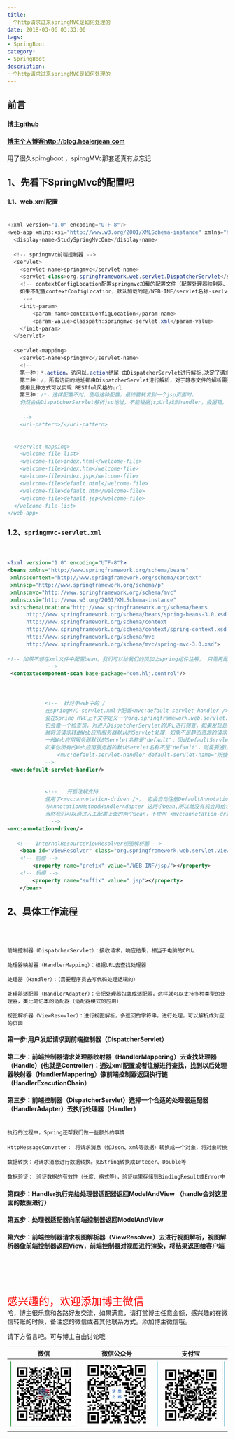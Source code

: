 ```yaml
---
title: 
一个http请求过来springMVC是如何处理的
date: 2018-03-06 03:33:00
tags: 
- SpringBoot
category: 
- SpringBoot
description: 
一个http请求过来springMVC是如何处理的
---
```

<!-- image url 
https://raw.githubusercontent.com/HealerJean/HealerJean.github.io/master/blogImages
　　首行缩进


<font  clalss="healerColor" color="red" size="5" >     

</font>

<font  clalss="healerSize"  size="5" >     </font>

-->

## 前言

#### [博主github](https://github.com/HealerJean)
#### [博主个人博客http://blog.healerjean.com](http://HealerJean.github.io)    
     
     
用了很久spirngboot ，spirngMVc那套还真有点忘记

## 1、先看下SpringMvc的配置吧

#### 1.1、web.xml配置


```java

<?xml version="1.0" encoding="UTF-8"?>
<web-app xmlns:xsi="http://www.w3.org/2001/XMLSchema-instance" xmlns="http://java.sun.com/xml/ns/javaee" xmlns:web="http://java.sun.com/xml/ns/javaee/web-app_2_5.xsd" xsi:schemaLocation="http://java.sun.com/xml/ns/javaee http://java.sun.com/xml/ns/javaee/web-app_2_5.xsd" id="WebApp_ID" version="2.5">
  <display-name>StudySpringMvcOne</display-name>
  
  <!-- springmvc前端控制器 -->
  <servlet>
  	<servlet-name>springmvc</servlet-name>
  	<servlet-class>org.springframework.web.servlet.DispatcherServlet</servlet-class>
  	<!-- contextConfigLocation配置springmvc加载的配置文件（配置处理器映射器、适配器等等）
  	如果不配置contextConfigLocation，默认加载的是/WEB-INF/servlet名称-serlvet.xml（springmvc-servlet.xml）
  	 -->
  	<init-param>
  		<param-name>contextConfigLocation</param-name>
  		<param-value>classpath:springmvc-servlet.xml</param-value>
  	</init-param>
  </servlet>
  
  <servlet-mapping>
  	<servlet-name>springmvc</servlet-name>
  	<!-- 
  	第一种：*.action，访问以.action结尾 由DispatcherServlet进行解析,决定了请求URL必须是一个带后缀的URL
  	第二种：/，所有访问的地址都由DispatcherServlet进行解析，对于静态文件的解析需要配置不让DispatcherServlet进行解析，例如<mvc:default-servlet-handler />
  	使用此种方式可以实现 RESTful风格的url
  	第三种：/*，这样配置不对，使用这种配置，最终要转发到一个jsp页面时，
  	仍然会由DispatcherServlet解析jsp地址，不能根据jspUrl找到handler，会报错。
  	
  	 -->
  	<url-pattern>/</url-pattern>
  	
  	
  </servlet-mapping>
    <welcome-file-list>
    <welcome-file>index.html</welcome-file>
    <welcome-file>index.htm</welcome-file>
    <welcome-file>index.jsp</welcome-file>
    <welcome-file>default.html</welcome-file>
    <welcome-file>default.htm</welcome-file>
    <welcome-file>default.jsp</welcome-file>
  </welcome-file-list>
</web-app>


```



### 1.2、`springmvc-servlet.xml`


```xml


<?xml version="1.0" encoding="UTF-8"?>
<beans xmlns="http://www.springframework.org/schema/beans"  
 xmlns:context="http://www.springframework.org/schema/context"  
 xmlns:p="http://www.springframework.org/schema/p"  
 xmlns:mvc="http://www.springframework.org/schema/mvc"  
 xmlns:xsi="http://www.w3.org/2001/XMLSchema-instance"  
 xsi:schemaLocation="http://www.springframework.org/schema/beans  
      http://www.springframework.org/schema/beans/spring-beans-3.0.xsd  
      http://www.springframework.org/schema/context  
      http://www.springframework.org/schema/context/spring-context.xsd  
      http://www.springframework.org/schema/mvc  
      http://www.springframework.org/schema/mvc/spring-mvc-3.0.xsd">
              
<!-- 如果不想在xml文件中配置bean，我们可以给我们的类加上spring组件注解， 只需再配置下spring的扫描器就可以实现bean的自动载入。    
			 -->
 <context:component-scan base-package="com.hlj.control"/>
 


			<!--  针对于web中的 / 
			在springMVC-servlet.xml中配置<mvc:default-servlet-handler />后，
			会在Spring MVC上下文中定义一个org.springframework.web.servlet.resource.DefaultServletHttpRequestHandler，
			它会像一个检查员，对进入DispatcherServlet的URL进行筛查，如果发现是静态资源的请求，
			就将该请求转由Web应用服务器默认的Servlet处理，如果不是静态资源的请求，才由DispatcherServlet继续处理。
			一般Web应用服务器默认的Servlet名称是"default"，因此DefaultServletHttpRequestHandler可以找到它。
			如果你所有的Web应用服务器的默认Servlet名称不是"default"，则需要通过default-servlet-name属性显示指定：
				<mvc:default-servlet-handler default-servlet-name="所使用的Web服务器默认使用的Servlet名称" />
			-->
 <mvc:default-servlet-handler/>
 
 
			<!--   开启注解支持
			使用了<mvc:annotation-driven />， 它会自动注册DefaultAnnotationHandlerMapping 
			与AnnotationMethodHandlerAdapter 这两个bean,所以就没有机会再给它注入interceptors属性，就无法指定拦截器。			
			当然我们可以通过人工配置上面的两个Bean，不使用 <mvc:annotation-driven />，就可以 给interceptors属性 注入拦截器了。
			  -->
<mvc:annotation-driven/>
    
   <!--  InternalResourceViewResolver视图解析器 -->
    <bean id="viewResolver" class="org.springframework.web.servlet.view.InternalResourceViewResolver">
    <!-- 前缀 -->
        <property name="prefix" value="/WEB-INF/jsp/"></property>
    <!-- 后缀 -->
        <property name="suffix" value=".jsp"></property>
    </bean>


```
   
## 2、具体工作流程


```



前端控制器（DispatcherServlet）：接收请求，响应结果，相当于电脑的CPU。

处理器映射器（HandlerMapping）：根据URL去查找处理器

处理器（Handler）：（需要程序员去写代码处理逻辑的）

处理器适配器（HandlerAdapter）：会把处理器包装成适配器，这样就可以支持多种类型的处理器，类比笔记本的适配器（适配器模式的应用）

视图解析器（ViewResovler）：进行视图解析，多返回的字符串，进行处理，可以解析成对应的页面

```



#### 第一步:用户发起请求到前端控制器（DispatcherServlet）     

#### 第二步：前端控制器请求处理器映射器（HandlerMappering）去查找处理器（Handle）(也就是Controller)：通过xml配置或者注解进行查找，找到以后处理器映射器（HandlerMappering）像前端控制器返回执行链（HandlerExecutionChain）     

#### 第三步：前端控制器（DispatcherServlet）选择一个合适的处理器适配器（HandlerAdapter）去执行处理器（Handler） 


```java

执行的过程中，Spring还帮我们做一些额外的事情

HttpMessageConveter： 将请求消息（如Json、xml等数据）转换成一个对象，将对象转换为指定的响应信息

数据转换：对请求消息进行数据转换。如String转换成Integer、Double等

数据验证： 验证数据的有效性（长度、格式等），验证结果存储到BindingResult或Error中

```  

#### 第四步：Handler执行完给处理器适配器返回ModelAndView （handle会对这里面的数据进行）    

#### 第五步：处理器适配器向前端控制器返回ModelAndView     

#### 第六步：前端控制器请求视图解析器（ViewResolver）去进行视图解析，视图解析器像前端控制器返回View，前端控制器对视图进行渲染，将结果返回给客户端



     
     
     
<br><br>    
<font  color="red" size="5" >     
感兴趣的，欢迎添加博主微信
 </font>
<br>
哈，博主很乐意和各路好友交流，如果满意，请打赏博主任意金额，感兴趣的在微信转账的时候，备注您的微信或者其他联系方式。添加博主微信哦。    

请下方留言吧。可与博主自由讨论哦

|微信 | 微信公众号|支付宝|
|:-------:|:-------:|:------:|
| ![微信](https://raw.githubusercontent.com/HealerJean/HealerJean.github.io/master/assets/img/tctip/weixin.jpg)|![微信公众号](https://raw.githubusercontent.com/HealerJean/HealerJean.github.io/master/assets/img/my/qrcode_for_gh_a23c07a2da9e_258.jpg)|![支付宝](https://raw.githubusercontent.com/HealerJean/HealerJean.github.io/master/assets/img/tctip/alpay.jpg) |



<!-- Gitalk 评论 start  -->

<link rel="stylesheet" href="https://unpkg.com/gitalk/dist/gitalk.css">
<script src="https://unpkg.com/gitalk@latest/dist/gitalk.min.js"></script> 
<div id="gitalk-container"></div>    
 <script type="text/javascript">
    var gitalk = new Gitalk({
		clientID: `1d164cd85549874d0e3a`,
		clientSecret: `527c3d223d1e6608953e835b547061037d140355`,
		repo: `HealerJean.github.io`,
		owner: 'HealerJean',
		admin: ['HealerJean'],
		id: 'RWAyg2VmfQhMjXHT',
    });
    gitalk.render('gitalk-container');
</script> 

<!-- Gitalk end -->

